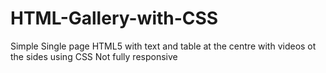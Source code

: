 # HTML-Gallery-with-CSS
Simple Single page HTML5 with text and table at the centre with videos ot the sides using CSS
Not fully responsive
